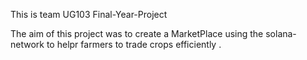 This is team UG103 Final-Year-Project


The aim of this project was to create a MarketPlace using the solana-network to helpr farmers to trade crops efficiently .